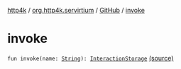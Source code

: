 [http4k](../../index.md) / [org.http4k.servirtium](../index.md) / [GitHub](index.md) / [invoke](./invoke.md)

# invoke

`fun invoke(name: `[`String`](https://kotlinlang.org/api/latest/jvm/stdlib/kotlin/-string/index.html)`): `[`InteractionStorage`](../-interaction-storage/index.md) [(source)](https://github.com/http4k/http4k/blob/master/http4k-testing-servirtium/src/main/kotlin/org/http4k/servirtium/GitHub.kt#L37)